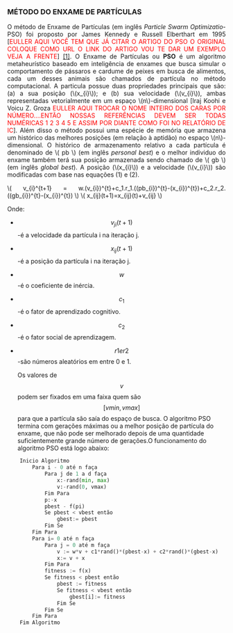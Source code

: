   <script src="https://polyfill.io/v3/polyfill.min.js?features=es6"></script>
  <script id="MathJax-script" async src="https://cdn.jsdelivr.net/npm/mathjax@3/es5/tex-mml-chtml.js"></script>

### MÉTODO DO ENXAME DE PARTÍCULAS

<p align="justify">
O método de Enxame de Partículas (em inglês <i>Particle Swarm Optimizatio</i>-PSO) foi proposto por James Kennedy e Russell Elberthart em 1995 [<font color="red">EULLER AQUI VOCÊ TEM QUE JÁ CITAR O ARTIGO DO PSO O ORIGINAL COLOQUE COMO URL O LINK DO ARTIGO VOU TE DAR UM EXEMPLO VEJA A FRENTE</font>] <a href="https://arxiv.org/ftp/arxiv/papers/1804/1804.05319.pdf">[1]</a>. O Enxame de Partículas ou <b>PSO</b> é um algoritmo metaheurístico baseado em inteligência de enxames que busca simular o comportamento de pássaros e cardume de peixes em busca de alimentos, cada um desses animais são chamados de partícula no método computacional. A particula possue duas propriedades principais que são: (a) a sua posição (\(x_{i}\)); e (b) sua velocidade (\(v_{i}\)), ambas representadas vetorialmente em um espaço \(n\)-dimensional [Iraj Koohi e Voicu Z. Groza <font color="red">EULLER AQUI TROCAR O NOME INTEIRO DOS CARAS POR NÚMERO....ENTÃO NOSSAS REFERÊNCIAS DEVEM SER TODAS NUMÉRICAS 1 2 3 4 5 E ASSIM POR DIANTE COMO FOI NO RELATÓRIO DE IC</font>]. Além disso o método possui uma espécie de memória que armazena um histórico das melhores posições (em relação à aptidão) no espaço \(n\)-dimensional. O histórico de armazenamento relativo a cada partícula é denominado de \( pb \) (em inglês <i>personal best</i>) e o melhor individuo do enxame também terá sua posição armazenada sendo chamado de \( gb \) (em inglês <i>global best</i>). A posição (\(x_{i}\)) e a velocidade (\(v_{i}\)) são modificadas com base nas equações (1) e (2).
</p>

<p align="justify">
\( v_{i}^{t+1} = w.(v_{i})^{t}+c_1.r_1.((pb_{i})^{t}-(x_{i})^{t})+c_2.r_2.((gb_{i})^{t}-(x_{i})^{t}) \)
\( x_{ij}(t+1)=x_{ij}(t)+v_{ij} \)
</p>

Onde:
- $$ v_{ji}(t+1) $$-é a velocidade da partícula i na iteração j. 
- $$ x_{ij}(t+1) $$-é a posição da partícula i na iteração j.
- $$ w $$-é o coeficiente de inércia.
- $$ c_1 $$-é o fator de aprendizado cognitivo.
- $$ c_2 $$-é o fator social de aprendizagem.
- $$r1 e r2$$-são números aleatórios em entre 0 e 1. 
  

  Os valores de $$ v $$ podem ser fixados em uma faixa quem são $$[vmin, vmax]$$  para que a partícula são saía do espaço de busca. O algoritmo PSO termina com gerações máximas ou a melhor posição de partícula do enxame, que não pode ser melhorado depois de uma quantidade suficientemente grande número de gerações.O funcionamento do algoritmo PSO está logo abaixo:

``` python
    Inicio Algoritmo
        Para i - 0 até n faça
            Para j de 1 a d faça
                x:-rand(min, max)
                v:-rand(0, vmax)
            Fim Para
            p:-x
            pbest - f(pi)
            Se pbest < vbest então
                gbest:= pbest
            Fim Se
        Fim Para
        Para i= 0 até n faça
            Para j = 0 até m faça
                v := w*v + c1*rand()*(pbest-x) + c2*rand()*(gbest-x)
                x:= v + x
            Fim Para
            fitness := f(x)
            Se fitness < pbest então
                pbest := fitness
                Se fitness < vbest então
                    gbest[i]:= fitness
                Fim Se
            Fim Se
        Fim Para
    Fim Algoritmo
```

